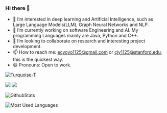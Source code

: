 ### Hi there 👋

<!--
**Turquoise-T/Turquoise-T** is a ✨ _special_ ✨ repository because its `README.md` (this file) appears on your GitHub profile.

Here are some ideas to get you started:

- 🔭 I’m currently working on deepLearning and Artificial Intelligence
- 🌱 I’m currently learning GNNs
- 👯 I’m looking to collaborate on ...
- 🤔 I’m looking for help with ...
- 💬 Ask me about ...
- 📫 How to reach me: 1729331805@qq.com, this is the quickest way
- 😄 Pronouns: ...
- ⚡ Fun fact: ...
-->
- 🔭 I’m interested in deep learning and Artificial Intelligence, such as Large Language Models(LLM), Graph Neural Networks and NLP.
- 🌱 I’m currently working on software Engineering and AI. My programming Languages mainly are Java, Python and C++.
- 👯 I’m looking to collaborate on research and interesting project development.
- 📫 How to reach me: ecyoyo1125@gmail.com or cjy1125@stanford.edu, this is the quickest way.
- 😄 Pronouns: Open to work.

<p align="left"> <a href="https://github.com/ryo-ma/github-profile-trophy"><img src="https://github-profile-trophy.vercel.app/?username=Turquoise-T" alt="Turquoise-T" /></a> 
</p>

![](https://komarev.com/ghpvc/?username=Turquoise-T&label=Profile%20views&color=3399FF&style=flat)
[![](https://visitor-badge.laobi.icu/badge?page_id=Turquoise-T.Turquoise-T)](https://visitor-badge.laobi.icu/badge?page_id=Turquoise-T.Turquoise-T)

![GithubStats](https://github-readme-stats.vercel.app/api?username=Turquoise-T&show_icons=true&theme=dark&count_private=true)

![Most Used Languages](https://github-readme-stats.vercel.app/api/top-langs/?username=Turquoise-T&theme=dark&layout=compact)

